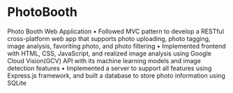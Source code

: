 # PhotoBooth
Photo Booth Web Application
• Followed MVC pattern to develop a RESTful cross-platform
web app that supports photo uploading, photo tagging, image
analysis, favoriting photo, and photo filtering
• Implemented frontend with HTML, CSS, JavaScript, and
realized image analysis using Google Cloud Vision(GCV) API
with its machine learning models and image detection features
• Implemented a server to support all features using Express.js
framework, and built a database to store photo information
using SQLite
